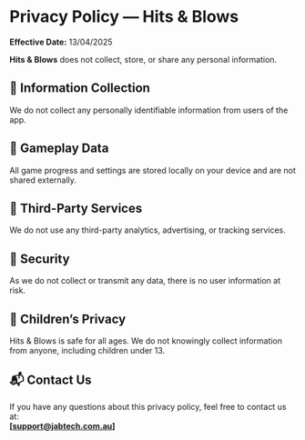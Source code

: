 
# Privacy Policy — Hits & Blows

**Effective Date:** 13/04/2025

**Hits & Blows** does not collect, store, or share any personal information.

## 📱 Information Collection
We do not collect any personally identifiable information from users of the app.

## 🧠 Gameplay Data
All game progress and settings are stored locally on your device and are not shared externally.

## 👮 Third-Party Services
We do not use any third-party analytics, advertising, or tracking services.

## 🔐 Security
As we do not collect or transmit any data, there is no user information at risk.

## 👶 Children’s Privacy
Hits & Blows is safe for all ages. We do not knowingly collect information from anyone, including children under 13.

## 📬 Contact Us
If you have any questions about this privacy policy, feel free to contact us at:  
**[support@jabtech.com.au]**
